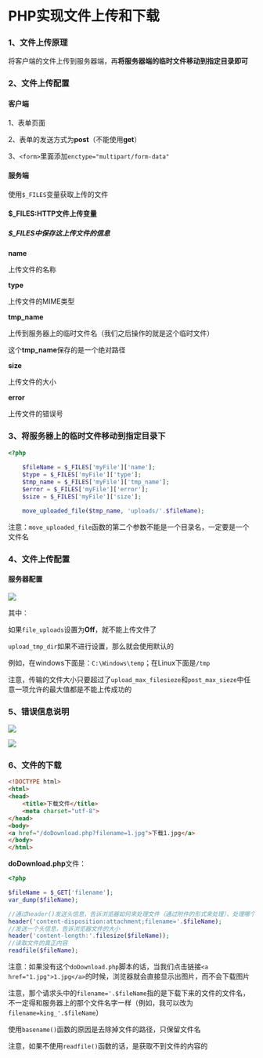 # PHP实现文件上传和下载

### 1、文件上传原理

将客户端的文件上传到服务器端，再**将服务器端的临时文件移动到指定目录即可**

### 2、文件上传配置

#### 客户端

1、表单页面

2、表单的发送方式为**post**（不能使用**get**）

3、`<form>`里面添加`enctype="multipart/form-data"`

#### 服务端

使用`$_FILES`变量获取上传的文件

#### $_FILES:HTTP文件上传变量

##### $_FILES中保存这上传文件的信息

**name**

上传文件的名称

**type**

上传文件的MIME类型

**tmp_name**

上传到服务器上的临时文件名（我们之后操作的就是这个临时文件）

这个**tmp_name**保存的是一个绝对路径

**size**

上传文件的大小

**error**

上传文件的错误号

### 3、将服务器上的临时文件移动到指定目录下

```php
<?php
    
    $fileName = $_FILES['myFile']['name'];
    $type = $_FILES['myFile']['type'];
    $tmp_name = $_FILES['myFile']['tmp_name'];
    $error = $_FILES['myFile']['error'];
    $size = $_FILES['myFile']['size'];

    move_uploaded_file($tmp_name, 'uploads/'.$fileName);
```

注意：`move_uploaded_file`函数的第二个参数不能是一个目录名，一定要是一个文件名

### 4、文件上传配置

#### 服务器配置

![](http://oklbfi1yj.bkt.clouddn.com/PHP%E5%AE%9E%E7%8E%B0%E6%96%87%E4%BB%B6%E4%B8%8A%E4%BC%A0%E5%92%8C%E4%B8%8B%E8%BD%BD/1.PNG)

其中：

如果`file_uploads`设置为**Off**，就不能上传文件了

`upload_tmp_dir`如果不进行设置，那么就会使用默认的

例如，在windows下面是：`C:\Windows\temp`；在Linux下面是`/tmp`

注意，传输的文件大小只要超过了`upload_max_filesieze`和`post_max_sieze`中任意一项允许的最大值都是不能上传成功的

### 5、错误信息说明

![](http://oklbfi1yj.bkt.clouddn.com/PHP%E5%AE%9E%E7%8E%B0%E6%96%87%E4%BB%B6%E4%B8%8A%E4%BC%A0%E5%92%8C%E4%B8%8B%E8%BD%BD/2.PNG)

![](http://oklbfi1yj.bkt.clouddn.com/PHP%E5%AE%9E%E7%8E%B0%E6%96%87%E4%BB%B6%E4%B8%8A%E4%BC%A0%E5%92%8C%E4%B8%8B%E8%BD%BD/3.PNG)

### 6、文件的下载

```html
<!DOCTYPE html>
<html>
<head>
	<title>下载文件</title>
	<meta charset="utf-8">
</head>
<body>
<a href="/doDownload.php?filename=1.jpg">下载1.jpg</a>
</body>
</html>
```

**doDownload.php**文件：

```php
<?php

$fileName = $_GET['filename'];
var_dump($fileName);

//通过header()发送头信息，告诉浏览器如何来处理文件（通过附件的形式来处理）、处理哪个文件
header('content-disposition:attachment;filename='.$fileName);
//发送一个头信息，告诉浏览器文件的大小
header('content-length:'.filesize($fileName));
//读取文件的真正内容
readfile($fileName);
```

注意：如果没有这个`doDownload.php`脚本的话，当我们点击链接`<a href="1.jpg">1.jpg</a>`的时候，浏览器就会直接显示出图片，而不会下载图片

注意，那个请求头中的`filename='.$fileName`指的是下载下来的文件的文件名，不一定得和服务器上的那个文件名字一样（例如，我可以改为`filename=king_'.$fileName`）

使用`basename()`函数的原因是去除掉文件的路径，只保留文件名

注意，如果不使用`readfile()`函数的话，是获取不到文件的内容的